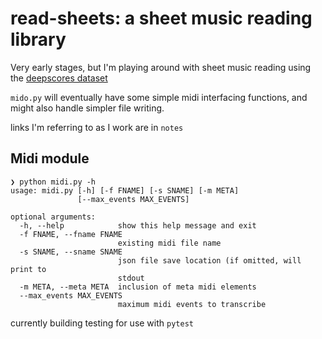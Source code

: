 # read-sheets: a sheet music reading library
Very early stages, but I'm playing around with sheet music reading using the [deepscores dataset](https://tuggeluk.github.io/deepscores/
)

`mido.py` will eventually have some simple midi interfacing functions, and might also handle simpler file writing.



links I'm referring to as I work are in `notes`

## Midi module

```
❯ python midi.py -h
usage: midi.py [-h] [-f FNAME] [-s SNAME] [-m META]
               [--max_events MAX_EVENTS]

optional arguments:
  -h, --help            show this help message and exit
  -f FNAME, --fname FNAME
                        existing midi file name
  -s SNAME, --sname SNAME
                        json file save location (if omitted, will print to
                        stdout
  -m META, --meta META  inclusion of meta midi elements
  --max_events MAX_EVENTS
                        maximum midi events to transcribe
```

currently building testing for use with `pytest`
